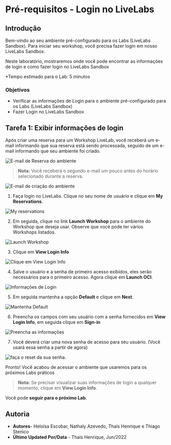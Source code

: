# Pré-requisitos - Login no LiveLabs

## Introdução

Bem-vindo ao seu ambiente pré-configurado para os Labs (LiveLabs Sandbox).
Para iniciar seu workshop, você precisa fazer login em nosso LiveLabs Sandbox.

Neste laboratório, mostraremos onde você pode encontrar as informações de login e como fazer login no LiveLabs Sandbox

*Tempo estimado para o Lab: 5 minutos

### Objetivos

- Verificar as informações de Login para o ambiente pré-configurado para os Labs (LiveLabs Sandbox) 
- Fazer Login no LiveLabs Sandbox


## Tarefa 1: Exibir informações de login

Após criar uma reserva para um Workshop LiveLab, você receberá um e-mail informando que sua reserva está sendo processada, seguido de um e-mail informando que seu ambiente foi criado.

  ![E-mail de Reserva do ambiente](images/reservation-email.png " ")

  >**Nota:** Você receberá o segundo e-mail um pouco antes do horário selecionado durante a reserva.

  ![E-mail de criação do ambiente ](images/creation-email.png " ")

 1. Faça login no LiveLabs. Clique no seu nome de usuário e clique em **My Reservations**.

  ![My reservations](images/my-reservations.png " ")

 2. Em seguida, clique no link **Launch Workshop** para o ambiente do Workshop que deseja usar. Observe que você pode ter vários Workshops listados.

  ![Launch Workshop](images/launch-workshop.png " ")

3. Clique em **View Login Info**

  ![Clique em View Login Info](images/view-login-information.png " ")

4. Salve o usuário e a senha de primeiro acesso exibidos, eles serão necessários para o primeiro acesso. Agora clique em **Launch OCI**.

  ![Informações de Login](images/salve-credential-launch.png " ")

5. Em seguida mantenha a opção **Default** e clique em **Next**.

![Mantenha Default](.\images\access-tenancy-livelabs.png) 

6. Preencha os campos com seu usuário com a senha fornecidos em **View Login Info**, em seguida clique em **Sign-in**

![Preencha as informações](.\images\put-credentials.png) 

7. Você deverá criar uma nova senha de acesso para seu usuário. (Você usará essa senha a partir de agora)

![faça o reset da sua senha](.\images\password-reset.png).

Pronto! Você acabou de acessar o ambiente que usaremos para os próximos Labs práticos

>**Nota:** Se precisar visualizar suas informações de login a qualquer momento, clique em **View Login Info**.

Você pode **seguir para o próximo Lab**.

## Autoria

- **Autores**- Heloísa Escobar, Nathaly Azevedo, Thais Henrique e Thiago Stenico
- **Último Updated Por/Data** - Thais Henrique, Jun/2022
